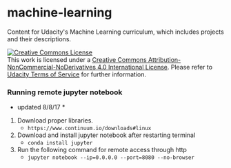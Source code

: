 # machine-learning
Content for Udacity's Machine Learning curriculum, which includes projects and their descriptions.

<a rel="license" href="http://creativecommons.org/licenses/by-nc-nd/4.0/"><img alt="Creative Commons License" style="border-width:0" src="https://i.creativecommons.org/l/by-nc-nd/4.0/88x31.png" /></a><br />This work is licensed under a <a rel="license" href="http://creativecommons.org/licenses/by-nc-nd/4.0/">Creative Commons Attribution-NonCommercial-NoDerivatives 4.0 International License</a>. Please refer to [Udacity Terms of Service](https://www.udacity.com/legal) for further information.

### Running remote jupyter notebook
* updated 8/8/17 *

1) Download proper libraries. 
    - `https://www.continuum.io/downloads#linux`
2) Download and install jupyter notebook after restarting terminal
    - `conda install jupyter`
3) Run the following command for remote access through http
    - `jupyter notebook --ip=0.0.0.0 --port=8080 --no-browser`